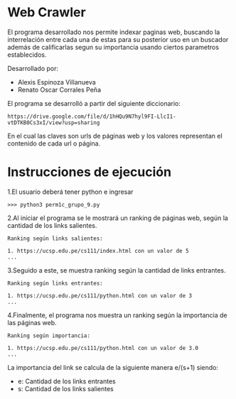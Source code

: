 # Web Crawler
El programa desarrollado nos permite indexar paginas web, buscando la interrelación entre cada una de estas para su posterior uso en un buscador además de calificarlas segun su importancia usando ciertos parametros establecidos.

Desarrollado por:
- Alexis Espinoza Villanueva
- Renato Oscar Corrales Peña

El programa se desarrolló a partir del siguiente diccionario:

    https://drive.google.com/file/d/1hHQu9N7hyl9FI-LlcI1-vtDTKB0Cs3xI/view?usp=sharing
    
En el cual las claves son urls de páginas web y los valores representan el contenido de cada url o página.

# Instrucciones de ejecución
1.El usuario deberá tener python e ingresar

    >>> python3 perm1c_grupo_9.py
       
2.Al iniciar el programa se le mostrará un ranking de páginas web, según la cantidad de los links salientes.
  
    Ranking según links salientes: 
    
    1. https://ucsp.edu.pe/cs111/index.html con un valor de 5
    ...
3.Seguido a este, se muestra ranking según la cantidad de links entrantes.

    Ranking según links entrantes:
    
    1. https://ucsp.edu.pe/cs111/python.html con un valor de 3
    ...
    
4.Finalmente, el programa nos muestra un ranking según la importancia de las páginas web.

    Ranking según importancia:
    
    1. https://ucsp.edu.pe/cs111/python.html con un valor de 3.0
    ...
    
La importancia del link se calcula de la siguiente manera e/(s+1) siendo:
+ e: Cantidad de los links entrantes
+ s: Cantidad de los links salientes
